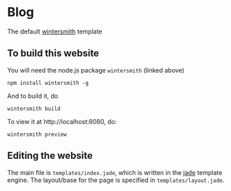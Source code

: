 
# Blog

The default [wintersmith](https://github.com/jnordberg/wintersmith) template

## To build this website

You will need the node.js package `wintersmith` (linked above)

```
npm install wintersmith -g
```

And to build it, do

```
wintersmith build
```

To view it at http://localhost:8080, do:

```
wintersmith preview
```


## Editing the website

The main file is `templates/index.jade`, which is written in the [jade](http://jade-lang.com/) template engine. The layout/base for the page is specified in `templates/layout.jade`.
